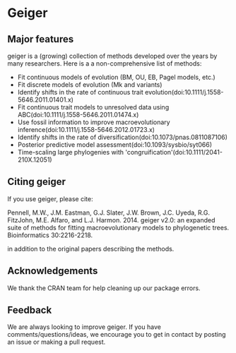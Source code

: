 # Geiger

## Major features

geiger is a (growing) collection of methods developed over the years by many researchers.
Here is a a non-comprehensive list of methods:

* Fit continuous models of evolution (BM, OU, EB, Pagel models, etc.)
* Fit discrete models of evolution (Mk and variants)
* Identify shifts in the rate of continuous trait evolution(doi:10.1111/j.1558-5646.2011.01401.x)
* Fit continuous trait models to unresolved data using ABC(doi:10.1111/j.1558-5646.2011.01474.x)
* Use fossil information to improve macroevolutionary inference(doi:10.1111/j.1558-5646.2012.01723.x)
* Identify shifts in the rate of diversification(doi:10.1073/pnas.0811087106)
* Posterior predictive model assessment(doi:10.1093/sysbio/syt066)
* Time-scaling large phylogenies with 'congruification'(doi:10.1111/2041-210X.12051)

## Citing geiger

If you use geiger, please cite:

Pennell, M.W., J.M. Eastman, G.J. Slater, J.W. Brown, J.C. Uyeda, R.G. FitzJohn, M.E. Alfaro, and L.J. Harmon. 2014. geiger v2.0: an expanded suite of methods for fitting macroevolutionary models to phylogenetic trees. Bioinformatics 30:2216-2218.

in addition to the original papers describing the methods.

## Acknowledgements

We thank the CRAN team for help cleaning up our package errors.

## Feedback

We are always looking to improve geiger. If you have comments/questions/ideas, we encourage you to get in contact by posting an issue or making a pull request.
